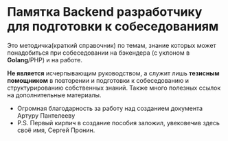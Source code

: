 # Памятка Backend разработчику для подготовки к собеседованиям


Это методичка(краткий справочник) по темам, знание которых может понадобиться при собеседовании на бэкендера (с уклоном в **Golang**/PHP) и на работе.

**Не является** исчерпывающим руководством, а служит лишь **тезисным помощником** в повторении и подготовки к собеседованию и структурированию собственных знаний. Также много полезных ссылок на дополнительные материалы.

* Огромная благодарность за работу над созданием документа Артуру Пантелееву 
* P.S. Первый кирпич в создание  пособия заложил, увековечив здесь своё имя, Сергей Пронин. 

